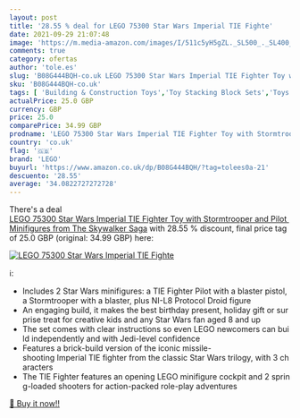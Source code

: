 ```yaml
---
layout: post
title: '28.55 % deal for LEGO 75300 Star Wars Imperial TIE Fighte'
date: 2021-09-29 21:07:48
image: 'https://m.media-amazon.com/images/I/511c5yH5gZL._SL500_._SL400_.jpg'
comments: true
category: ofertas
author: 'tole.es'
slug: 'B08G444BQH-co.uk LEGO 75300 Star Wars Imperial TIE Fighter Toy with...'
sku: 'B08G444BQH-co.uk'
tags: [ 'Building & Construction Toys','Toy Stacking Block Sets','Toys & Games','Toys Store','lego', ]
actualPrice: 25.0 GBP
currency: GBP
price: 25.0
comparePrice: 34.99 GBP
prodname: 'LEGO 75300 Star Wars Imperial TIE Fighter Toy with Stormtrooper and Pilot Minifigures from The Skywalker Saga'
country: 'co.uk'
flag: '🇬🇧'
brand: 'LEGO'
buyurl: 'https://www.amazon.co.uk/dp/B08G444BQH/?tag=tolees0a-21'
descuento: '28.55'
average: '34.0822727272728'
---
```


There's a deal [LEGO 75300 Star Wars Imperial TIE Fighter Toy with Stormtrooper and Pilot Minifigures from The Skywalker Saga](https://www.amazon.co.uk/dp/B08G444BQH/?tag=tolees0a-21)  with  28.55 % discount, final price tag of  25.0 GBP (original: 34.99 GBP) here:

[![LEGO 75300 Star Wars Imperial TIE Fighte](https://m.media-amazon.com/images/I/511c5yH5gZL._SL500_._SL400_.jpg)](https://www.amazon.co.uk/dp/B08G444BQH/?tag=tolees0a-21)

ℹ️:

- Includes 2 Star Wars minifigures: a TIE Fighter Pilot with a blaster pistol, a Stormtrooper with a blaster, plus NI-L8 Protocol Droid figure
- An engaging build, it makes the best birthday present, holiday gift or surprise treat for creative kids and any Star Wars fan aged 8 and up
- The set comes with clear instructions so even LEGO newcomers can build independently and with Jedi-level confidence
- Features a brick-build version of the iconic missile-shooting Imperial TIE fighter from the classic Star Wars trilogy, with 3 characters
- The TIE Fighter features an opening LEGO minifigure cockpit and 2 spring-loaded shooters for action-packed role-play adventures

[🛒 Buy it now!!](https://www.amazon.co.uk/dp/B08G444BQH/?tag=tolees0a-21)
